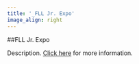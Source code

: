 ```yaml
---
title: '_FLL Jr. Expo'
image_align: right
---
```


##FLL Jr. Expo

Description.
[Click here](../12.FLLJREXPO) for more information.
